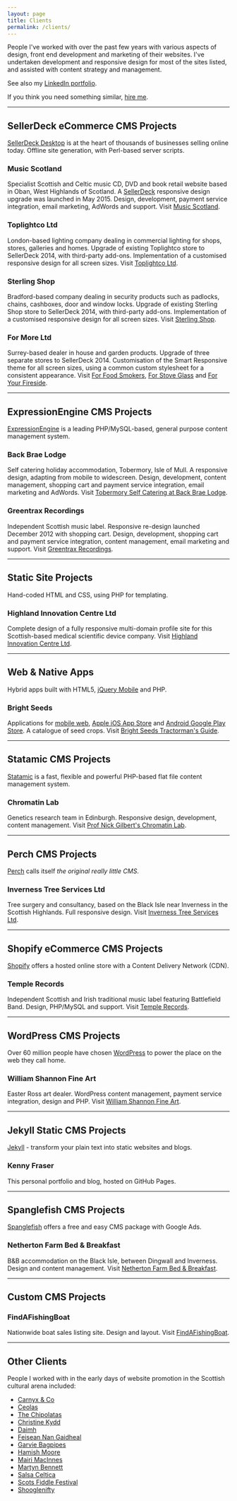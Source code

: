 ```yaml
---
layout: page
title: Clients
permalink: /clients/
---
```

People I've worked with over the past few years with various aspects of design, front end development and marketing of their websites.  I've undertaken development and responsive design for most of the sites listed, and assisted with content strategy and management. 

See also my [LinkedIn portfolio](https://www.linkedin.com/in/kennyfraser).

If you think you need something similar, [hire me](/hire-me).

---

## SellerDeck eCommerce CMS Projects

[SellerDeck Desktop](http://www.sellerdeck.co.uk/index.php/ecommerce-software/category/sellerdeck-desktop) is at the heart of thousands of businesses selling online today.  Offline site generation, with Perl-based server scripts. 

### Music Scotland
Specialist Scottish and Celtic music CD, DVD and book retail website based in Oban, West Highlands of Scotland. A <a href="http://www.sellerdeck.co.uk/index.php/ecommerce-software/category/sellerdeck-2014" rel="external nofollow">SellerDeck</a> responsive design upgrade was launched in May 2015. Design, development, payment service integration, email marketing, AdWords and support. Visit <a href="http://www.musicscotland.com" title="Music Scotland Scottish Music" rel="external nofollow">Music Scotland</a>.

### Toplightco Ltd
London-based lighting company dealing in commercial lighting for shops, stores, galleries and homes. Upgrade of existing Toplightco store to SellerDeck 2014, with third-party add-ons. Implementation of a customised responsive design for all screen sizes. Visit <a href="http://www.toplightco.com/" title="Toplightco" rel="external nofollow">Toplightco Ltd</a>.

### Sterling Shop
Bradford-based company dealing in security products such as padlocks, chains, cashboxes, door and window locks. Upgrade of existing Sterling Shop store to SellerDeck 2014, with third-party add-ons. Implementation of a customised responsive design for all screen sizes. Visit <a href="http://www.sterlingshop.co.uk/" title="Sterling Shop" rel="external nofollow">Sterling Shop</a>.

### For More Ltd
Surrey-based dealer in house and garden products. Upgrade of three separate stores to SellerDeck 2014. Customisation of the Smart Responsive theme for all screen sizes, using a common custom stylesheet for a consistent appearance. Visit <a href="http://www.forfoodsmokers.co.uk/" title="For Food Smokers" rel="external nofollow">For Food Smokers</a>, <a href="http://www.forstoveglass.co.uk/" title="For Stove Glass" rel="external nofollow">For Stove Glass</a> and <a href="http://www.foryourfireside.co.uk/" title="For Your Fireside" rel="external nofollow">For Your Fireside</a>.

---

## ExpressionEngine CMS Projects

[ExpressionEngine](https://ellislab.com/expressionengine) is a leading PHP/MySQL-based, general purpose content management system.

### Back Brae Lodge
Self catering holiday accommodation, Tobermory, Isle of Mull.  A responsive design, adapting from mobile to widescreen. Design, development, content management, shopping cart and payment service integration, email marketing and AdWords. Visit <a href="http://mull.co" title="Back Brae Lodge, Tobermory" rel="external">Tobermory Self Catering at Back Brae Lodge</a>.

### Greentrax Recordings
Independent Scottish music label.  Responsive re-design launched December 2012 with shopping cart. Design, development, shopping cart and payment service integration, content management, email marketing and support. Visit <a href="http://www.greentrax.com" title="Greentrax Recordings" rel="external nofollow">Greentrax Recordings</a>.

---

## Static Site Projects

Hand-coded HTML and CSS, using PHP for templating.

### Highland Innovation Centre Ltd
Complete design of a fully responsive multi-domain profile site for this Scottish-based medical scientific device company. Visit <a href="http://www.highland-innovation.com" title="Highland Innovation Centre Ltd" rel="external nofollow">Highland Innovation Centre Ltd</a>.

---

## Web & Native Apps

Hybrid apps built with HTML5, [jQuery Mobile](https://jquerymobile.com/) and PHP.

### Bright Seeds
Applications for <a href="http://m.brightseeds.co.uk/" title="Bright Seeds Tractorman's Guide web app" rel="external nofollow">mobile web</a>, <a href="https://itunes.apple.com/us/app/bright-seeds/id1008080993" title="Bright Seeds Tractorman's Guide for iOS" rel="external nofollow">Apple iOS App Store</a> and <a href="https://play.google.com/store/apps/details?id=co.uk.brightseeds.ios" title="Bright Seeds Tractorman's Guide for Android" rel="external nofollow">Android Google Play Store</a>. A catalogue of seed crops. Visit <a href="http://m.brightseeds.co.uk/" title="Bright Seeds Tractorman's Guide" rel="external nofollow">Bright Seeds Tractorman's Guide</a>.

---

## Statamic CMS Projects

[Statamic](http://statamic.com/) is a fast, flexible and powerful PHP-based flat file content management system.

### Chromatin Lab
Genetics research team in Edinburgh.  Responsive design, development, content management. Visit <a href="http://chromatinlab.org" title="Prof Nick Gilbert's Chromatin Lab" rel="external nofollow">Prof Nick Gilbert's Chromatin Lab</a>.

---

## Perch CMS Projects

[Perch](https://grabaperch.com/) calls itself *the original really little CMS*.

### Inverness Tree Services Ltd
Tree surgery and consultancy, based on the Black Isle near Inverness in the Scottish Highlands.  Full responsive design. Visit <a href="http://invernesstreeservices.com" title="Inverness Tree Services" rel="external nofollow">Inverness Tree Services Ltd</a>.

---

## Shopify eCommerce CMS Projects

[Shopify](https://www.shopify.co.uk/) offers a hosted online store with a Content Delivery Network (CDN).

### Temple Records
Independent Scottish and Irish traditional music label featuring Battlefield Band. Design, PHP/MySQL and support. Visit <a href="http://www.templerecords.co.uk" title="Temple Records" rel="external nofollow">Temple Records</a>.

---

## WordPress CMS Projects

Over 60 million people have chosen [WordPress](https://wordpress.org/) to power the place on the web they call home.
		
### William Shannon Fine Art
Easter Ross art dealer. WordPress content management, payment service integration, design and PHP. Visit <a href="http://originalscottishart.com" title="William Shannon Fine Art" rel="external nofollow">William Shannon Fine Art</a>.

---

## Jekyll Static CMS Projects

[Jekyll](https://jekyllrb.com/) - transform your plain text into static websites and blogs.
		
### Kenny Fraser
This personal portfolio and blog, hosted on GitHub Pages.

---

## Spanglefish CMS Projects

[Spanglefish](http://www.spanglefish.com/) offers a free and easy CMS package with Google Ads.

### Netherton Farm Bed & Breakfast
B&B accommodation on the Black Isle, between Dingwall and Inverness. Design and content management. Visit <a href="http://www.nethertonfarm.co.uk" title="Netherton Farm B&amp;B" rel="external nofollow">Netherton Farm Bed & Breakfast</a>.

---

## Custom CMS Projects

### FindAFishingBoat
Nationwide boat sales listing site.  Design and layout. Visit <a href="http://www.findafishingboat.com/" title="FindAFishingBoat.com" rel="external nofollow">FindAFishingBoat</a>.

---

## Other Clients

People I worked with in the early days of website promotion in the Scottish cultural arena included:
 
- <a href="http://www.carnyxscotland.co.uk/" rel="external nofollow">Carnyx &amp; Co</a>
- <a href="http://www.ceolas.co.uk/" rel="external nofollow">Ceolas</a>
- <a href="http://www.chipolatas.com/" rel="external nofollow">The Chipolatas</a>
- <a href="http://www.christinekydd.com/" rel="external nofollow">Christine Kydd</a>
- <a href="http://www.daimh.net/" rel="external nofollow">Daimh</a>
- <a href="http://www.feisean.org/" rel="external nofollow">Feisean Nan Gaidheal</a>
- <a href="http://www.garviebagpipes.co.uk/" rel="external nofollow">Garvie Bagpipes</a>
- <a href="http://www.hamishmoore.org/" rel="external nofollow">Hamish Moore</a>
- <a href="http://www.mairimacinnes.com/" rel="external nofollow">Mairi MacInnes</a>
- <a href="http://www.martynbennett.com/" rel="external nofollow">Martyn Bennett</a>
- <a href="http://www.salsaceltica.com/" rel="external nofollow">Salsa Celtica</a>
- <a href="http://www.scotsfiddlefestival.com/" rel="external nofollow">Scots Fiddle Festival</a>
- <a href="http://www.shoogle.com/" rel="external nofollow">Shooglenifty</a>

